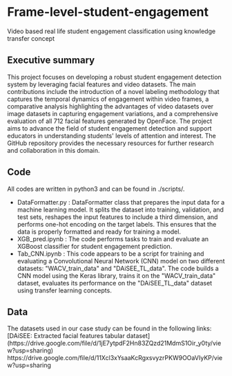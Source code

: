 # Frame-level-student-engagement
Video based real life student engagement classification using knowledge transfer concept

<h2> Executive summary</h2>
This project focuses on developing a robust student engagement detection system by leveraging facial features and video datasets. The main contributions include the introduction of a novel labeling methodology that captures the temporal dynamics of engagement within video frames, a comparative analysis highlighting the advantages of video datasets over image datasets in capturing engagement variations, and a comprehensive evaluation of all 712 facial features generated by OpenFace. The project aims to advance the field of student engagement detection and support educators in understanding students' levels of attention and interest. The GitHub repository provides the necessary resources for further research and collaboration in this domain.

<h2> Code</h2>
All codes are written in python3 and can be found in ./scripts/.

* DataFormatter.py : DataFormatter class that prepares the input data for a machine learning model. It splits the dataset into training, validation, and test sets, reshapes the input features to include a third dimension, and performs one-hot encoding on the target labels. This ensures that the data is properly formatted and ready for training a model.
* XGB_pred.ipynb : The code performs tasks to train and evaluate an XGBoost classifier for student engagement prediction. 
* Tab_CNN.ipynb : 
This code appears to be a script for training and evaluating a Convolutional Neural Network (CNN) model on two different datasets: "WACV_train_data" and "DAiSEE_TL_data". The code builds a CNN model using the Keras library, trains it on the "WACV_train_data" dataset, evaluates its performance on the "DAiSEE_TL_data" dataset using transfer learning concepts.

<h2> Data</h2>
The datasets used in our case study can be found in the following links:
[DAiSEE: Extracted facial features tabular dataset](https://drive.google.com/file/d/1jE7ytpdF2Hn83ZQzd21MdmS1Oir_y0ty/view?usp=sharing)
https://drive.google.com/file/d/11Xcl3xYsaaKcRgxsvyzrPKW9OOaVIyKP/view?usp=sharing
